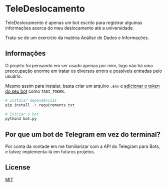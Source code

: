 # TeleDeslocamento

TeleDeslocamento é apenas um bot escrito para registrar algumas informações acerca do meu deslocamento até a universidade. 

Trata-se de um exercício da matéria Análise de Dados e Informações. 

## Informações 
O projeto foi pensando em ser usado apenas por mim, logo não há uma preocupação enorme em tratar os diversos errors e possíveis entradas pelo usuário.

Mesmo assim para instalar, basta criar um arquivo `.env` e [adicionar o token do seu bot](https://core.telegram.org/bots) como `TADI_TOKEN`.

```bash
# Instalar dependências
pip install -r requirements.txt

# Iniciar o bot
python3 bot.py
```

## Por que um bot de Telegram em vez do terminal?

Por conta da vontade em me familiarizar com a API do Telegram para Bots, e talvez implementa-lá em futuros projetos.

## License

[MIT](https://choosealicense.com/licenses/mit/)